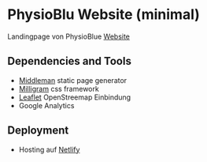 # PhysioBlu Website (minimal)

Landingpage von PhysioBlue [Website](https://physioblu.ch/)

## Dependencies and Tools 

- [Middleman](https://middlemanapp.com/) static page generator
- [Milligram](https://milligram.io/) css framework
- [Leaflet](https://leafletjs.com/) OpenStreemap Einbindung
- Google Analytics

## Deployment

- Hosting auf [Netlify](https://app.netlify.com/sites/elated-snyder-0d09b5/)
